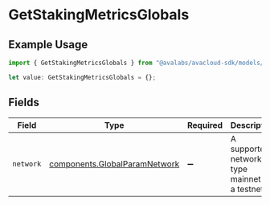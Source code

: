 # GetStakingMetricsGlobals

## Example Usage

```typescript
import { GetStakingMetricsGlobals } from "@avalabs/avacloud-sdk/models/operations";

let value: GetStakingMetricsGlobals = {};
```

## Fields

| Field                                                                          | Type                                                                           | Required                                                                       | Description                                                                    | Example                                                                        |
| ------------------------------------------------------------------------------ | ------------------------------------------------------------------------------ | ------------------------------------------------------------------------------ | ------------------------------------------------------------------------------ | ------------------------------------------------------------------------------ |
| `network`                                                                      | [components.GlobalParamNetwork](../../models/components/globalparamnetwork.md) | :heavy_minus_sign:                                                             | A supported network type mainnet or a testnet.                                 | mainnet                                                                        |